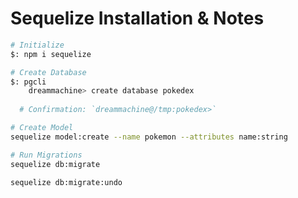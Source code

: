 # Sequelize Installation & Notes

```bash
# Initialize
$: npm i sequelize
```

```bash
# Create Database
$: pgcli
	dreammachine> create database pokedex
	
  # Confirmation: `dreammachine@/tmp:pokedex>`
```

```bash
# Create Model
sequelize model:create --name pokemon --attributes name:string
```

```bash
# Run Migrations
sequelize db:migrate

sequelize db:migrate:undo
```